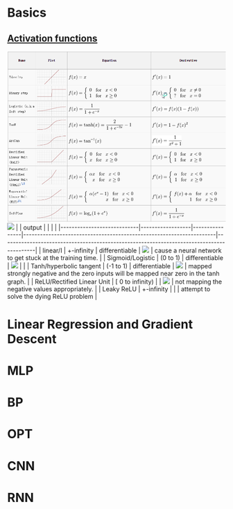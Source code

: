 
<link type="text/css" rel="stylesheet" href="../md.css">

# Basics
## [Activation functions](https://towardsdatascience.com/activation-functions-neural-networks-1cbd9f8d91d6)
![](images/activations.png)
![](https://miro.medium.com/max/1400/1*n1HFBpwv21FCAzGjmWt1sg.png)
|                            | output           |                |                                                                     |                                                                                          |
|----------------------------|------------------|----------------|---------------------------------------------------------------------|------------------------------------------------------------------------------------------|
| linear/I                   | +-infinity       | differentiable | ![](https://miro.medium.com/max/970/1*Xu7B5y9gp0iL5ooBj7LtWw.png)   | cause a neural network to get stuck at the training time.                                |
| Sigmoid/Logistic           | (0 to 1)         | differentiable | ![](https://miro.medium.com/max/1190/1*f9erByySVjTjohfFdNkJYQ.jpeg) |                                                                                          |
| Tanh/hyperbolic tangent    | (-1 to 1)        | differentiable | ![](https://miro.medium.com/max/1190/1*f9erByySVjTjohfFdNkJYQ.jpeg) | mapped strongly negative and the zero inputs will be mapped near zero in the tanh graph. |
| ReLU/Rectified Linear Unit | [ 0 to infinity) |                | ![](https://miro.medium.com/max/1400/1*A_Bzn0CjUgOXtPCJKnKLqA.jpeg) | not mapping the negative values appropriately.                                           |
| Leaky ReLU                 | +-infinity       |                |                                                                     | attempt to solve the dying ReLU problem                                                  |
# Linear Regression and Gradient Descent


# MLP
# BP
# OPT

# CNN
# RNN
